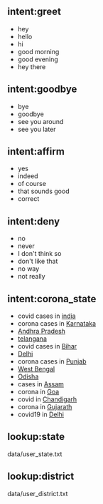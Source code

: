 ## intent:greet
- hey
- hello
- hi
- good morning
- good evening
- hey there


## intent:goodbye
- bye
- goodbye
- see you around
- see you later

## intent:affirm
- yes
- indeed
- of course
- that sounds good
- correct

## intent:deny
- no
- never
- I don't think so
- don't like that
- no way
- not really


## intent:corona_state
- covid cases in [india](state) 
- corona cases in [Karnataka](state)
- [Andhra Pradesh](state)
- [telangana](state)
- covid cases in [Bihar](state)
- [Delhi](state)
- corona cases in [Punjab](state)
- [West Bengal](state)
- [Odisha](state)
- cases in [Assam](state)
- corona in [Goa](state)
- covid in [Chandigarh](state)
- corona in [Gujarath](state)
- covid19 in [Delhi](state)



## lookup:state
data/user_state.txt

## lookup:district
data/user_district.txt

